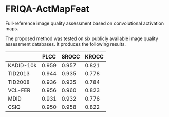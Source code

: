 # FRIQA-ActMapFeat
Full-reference image quality assessment based on convolutional activation maps.

The proposed method was tested on six publicly available image quality assessment databases. It produces the following results.

|                |PLCC      |SROCC     |KROCC     |
|----------------|----------|----------|----------|
|KADID-10k       |0.959     |0.957     |0.821     |
|TID2013         |0.944     |0.935     |0.778     |
|TID2008         |0.936     |0.935     |0.784     |
|VCL-FER         |0.956     |0.960     |0.823     |
|MDID            |0.931     |0.932     |0.776     |
|CSIQ            |0.950     |0.958     |0.822     |
